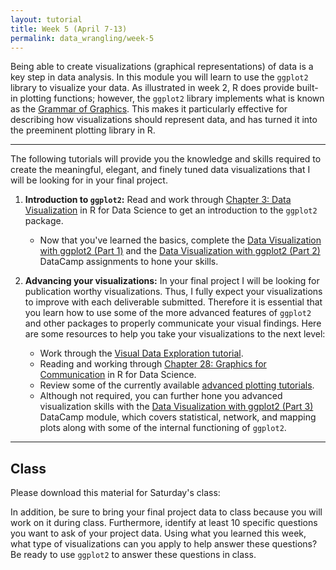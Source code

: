 ```yaml
---
layout: tutorial
title: Week 5 (April 7-13)
permalink: data_wrangling/week-5
---
```


Being able to create visualizations (graphical representations) of data is a key step in data analysis. In this module you will learn to use the `ggplot2` library to visualize your data. As illustrated in week 2, R does provide built-in plotting functions; however, the `ggplot2` library implements what is known as the [Grammar of Graphics](https://www.amazon.com/Grammar-Graphics-Statistics-Computing/dp/0387245448). This makes it particularly effective for describing how visualizations should represent data, and has turned it into the preeminent plotting library in R.

<hr>

The following tutorials will provide you the knowledge and skills required to create the meaningful, elegant, and finely tuned  data visualizations that I will be looking for in your final project.

1. __Introduction to `ggplot2`:__ Read and work through [Chapter 3: Data Visualization](http://r4ds.had.co.nz/data-visualisation.html) in R for Data Science to get an introduction to the `ggplot2` package.
    - Now that you've learned the basics, complete the [Data Visualization with ggplot2 (Part 1)](https://www.datacamp.com/enterprise/data-wrangling-5be74dc1-c06b-492c-a43e-10aa35bc87ec/assignments/45617) and the [Data Visualization with ggplot2 (Part 2)](https://www.datacamp.com/enterprise/data-wrangling-5be74dc1-c06b-492c-a43e-10aa35bc87ec/assignments/45618) DataCamp assignments to hone your skills.

2. __Advancing your visualizations:__ In your final project I will be looking for publication worthy visualizations. Thus, I fully expect your visualizations to improve with each deliverable submitted. Therefore it is essential that you learn how to use some of the more advanced features of `ggplot2` and other packages to properly communicate your visual findings.  Here are some resources to help you take your visualizations to the next level:  
    - Work through the [Visual Data Exploration tutorial](gda).
    - Reading and working through [Chapter 28: Graphics for Communication](http://r4ds.had.co.nz/graphics-for-communication.html) in R for Data Science.
    - Review some of the currently available [advanced plotting tutorials](ggplot).
    - Although not required, you can further hone you advanced visualization skills with the [Data Visualization with ggplot2 (Part 3)](https://www.datacamp.com/courses/data-visualization-with-ggplot2-part-3) DataCamp module, which covers statistical, network, and mapping plots along with some of the internal functioning of `ggplot2`.
   
<hr>   

## Class

Please download this material for Saturday's class: &nbsp; <a href="https://www.dropbox.com/sh/powzifsazrok00f/AAB4RimS4pEXpLVV8xJECmbla?dl=1" style="color:black;"><i class="fa fa-cloud-download" style="font-size:1em"></i></a>

In addition, be sure to bring your final project data to class because you will work on it during class.  Furthermore, identify at least 10 specific questions you want to ask of your project data. Using what you learned this week, what type of visualizations can you apply to help answer these questions? Be ready to use `ggplot2` to answer these questions in class.
